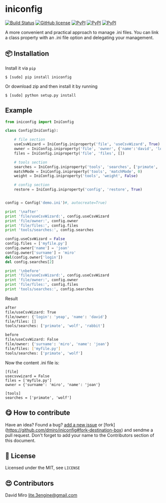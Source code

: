 # iniconfig

[![Build Status](https://travis-ci.org/dmiro/iniconfig.svg?branch=master)](https://travis-ci.org/dmiro/iniconfig)
[![GitHub license](https://img.shields.io/badge/license-MIT-blue.svg)](https://raw.githubusercontent.com/dmiro/iniconfig/master/LICENSE)
[![PyPI](https://img.shields.io/pypi/dm/iniconfig.py.svg?maxAge=2592000)](https://pypi.python.org/pypi/iniconfig.py/)
[![PyPI](https://img.shields.io/pypi/v/iniconfig.py.svg?maxAge=2592000)](https://pypi.python.org/pypi/iniconfig.py/)
[![PyPI](https://img.shields.io/badge/Python-2.6%20|%202.7%20|%203.2%20|%203.3%20|%203.4%20|%203.5-green.svg)](https://pypi.python.org/pypi/iniconfig.py/)

A more convenient and practical approach to manage .ini files. You can link a class property with an .ini file option and delegating your management.

:package: Installation
-----------------------

Install it via `pip`

`$ [sudo] pip install iniconfig`

Or download zip and then install it by running

`$ [sudo] python setup.py install`


Example
-------

```python
from iniconfig import IniConfig

class Config(IniConfig):

    # file section
    useCsvWizard = IniConfig.iniproperty('file', 'useCsvWizard', True)
    owner = IniConfig.iniproperty('file', 'owner', {'name':'david', 'login':'yeap'})
    files = IniConfig.iniproperty('file', 'files', [])

    # tools section
    searches = IniConfig.iniproperty('tools', 'searches', ['primate', 'wolf', 'rabbit'])
    matchMode = IniConfig.iniproperty('tools', 'matchMode', 0)
    weight = IniConfig.iniproperty('tools', 'weight', False)

    # config section
    restore = IniConfig.iniproperty('config', 'restore', True)


config = Config('demo.ini')#, autocreate=True)

print '\nafter'
print 'file/useCsvWizard:', config.useCsvWizard
print 'file/owner:', config.owner
print 'file/files:', config.files
print 'tools/searches:', config.searches

config.useCsvWizard = False
config.files = ['myfile.py']
config.owner['name'] = 'joan'
config.owner['surname'] = 'miro'
del(config.owner['login'])
del config.searches[2]

print '\nbefore'
print 'file/useCsvWizard:', config.useCsvWizard
print 'file/owner:', config.owner
print 'file/files:', config.files
print 'tools/searches:', config.searches
```

Result

```bash
after
file/useCsvWizard: True
file/owner: {'login': 'yeap', 'name': 'david'}
file/files: []
tools/searches: ['primate', 'wolf', 'rabbit']

before
file/useCsvWizard: False
file/owner: {'surname': 'miro', 'name': 'joan'}
file/files: ['myfile.py']
tools/searches: ['primate', 'wolf']
```

Now the content .ini file is:

```text
[file]
usecsvwizard = False
files = ['myfile.py']
owner = {'surname': 'miro', 'name': 'joan'}

[tools]
searches = ['primate', 'wolf']
```

:yum: How to contribute
-----------------------

Have an idea? Found a bug? [add a new issue](https://github.com/dmiro/iniconfig/issues) or [fork] (https://github.com/dmiro/iniconfig#fork-destination-box) and sendme a pull request. Don't forget to add your name to the Contributors section of this document.

:scroll: License
----------------

Licensed under the MIT, see `LICENSE`

:heart_eyes: Contributors
--------------------------

David Miro <lite.3engine@gmail.com>
